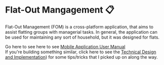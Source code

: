 # Flat-Out Mangagement 📋

Flat-Out Management (FOM) is a cross-platform application, that aims to assist flatting groups with managerial tasks. In general, the application can be used for maintaining any sort of household, but it was designed for flats.<br/>

Go here to see here to see [Mobile Application User Manual](https://github.com/HonsonCooky/Flat-Out-Management/wiki/User-Manual)<br/>
If you're building something similar, click here to see the [Technical Design and Implementation](https://github.com/HonsonCooky/Flat-Out-Management/wiki/Technical-Overview)) for some tips/tricks that I picked up on along the way.
